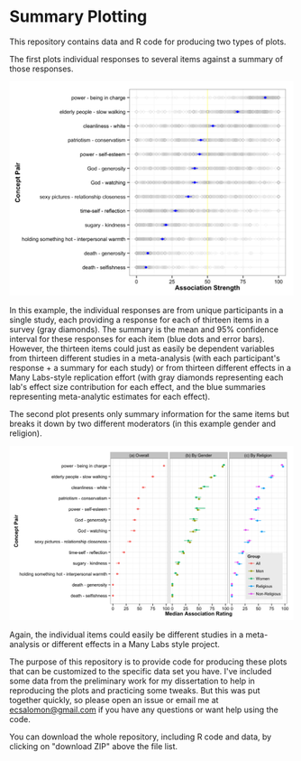 # Summary Plotting

This repository contains data and R code for producing two types of plots.

The first plots individual responses to several items against a summary of
those responses.

![plot1](singlePanel.png)

In this example, the individual responses are from unique participants in a
single study, each providing a response for each of thirteen items in a survey
(gray diamonds). The summary is the mean and 95% confidence interval for these
responses for each item (blue dots and error bars). However, the thirteen items
could just as easily be dependent variables from thirteen different studies in a
meta-analysis (with each participant's response + a summary for each study) or
from thirteen different effects in a Many Labs-style replication effort (with
gray diamonds representing each lab's effect size contribution for each effect,
and the blue summaries representing meta-analytic estimates for each effect).

The second plot presents only summary information for the same items but breaks
it down by two different moderators (in this example gender and religion).

![plot2](multiPanel.png)

Again, the individual items could easily be different studies in a meta-analysis
or different effects in a Many Labs style project.

The purpose of this repository is to provide code for producing these plots that
can be customized to the specific data set you have. I've included some data
from the preliminary work for my dissertation to help in reproducing the plots
and practicing some tweaks. But this was put together quickly, so please open
an issue or email me at ecsalomon@gmail.com if you have any questions or want
help using the code.

You can download the whole repository, including R code and data, by clicking on
"download ZIP" above the file list.
